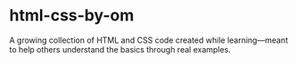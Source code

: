 # html-css-by-om
A growing collection of HTML and CSS code created while learning—meant to help others understand the basics through real examples.
